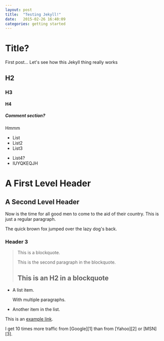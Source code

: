 ```yaml
---
layout: post
title:  "Testing Jekyll!"
date:   2015-02-26 16:40:09
categories: getting started
---
```

# Title?
First post... Let's see how this Jekyll thing really works

## H2

### H3

#### H4

##### Comment section?

Hmmm

- List
- List2 
- List3
+ List4?
+ IUYQKEQJH


A First Level Header
====================

A Second Level Header
---------------------

Now is the time for all good men to come to
the aid of their country. This is just a
regular paragraph.

The quick brown fox jumped over the lazy
dog's back.

### Header 3

> This is a blockquote.
> 
> This is the second paragraph in the blockquote.
>
> ## This is an H2 in a blockquote

*   A list item.

    With multiple paragraphs.

*   Another item in the list.

This is an [example link](http://example.com/).

I get 10 times more traffic from [Google][1] than from
[Yahoo][2] or [MSN][3].
